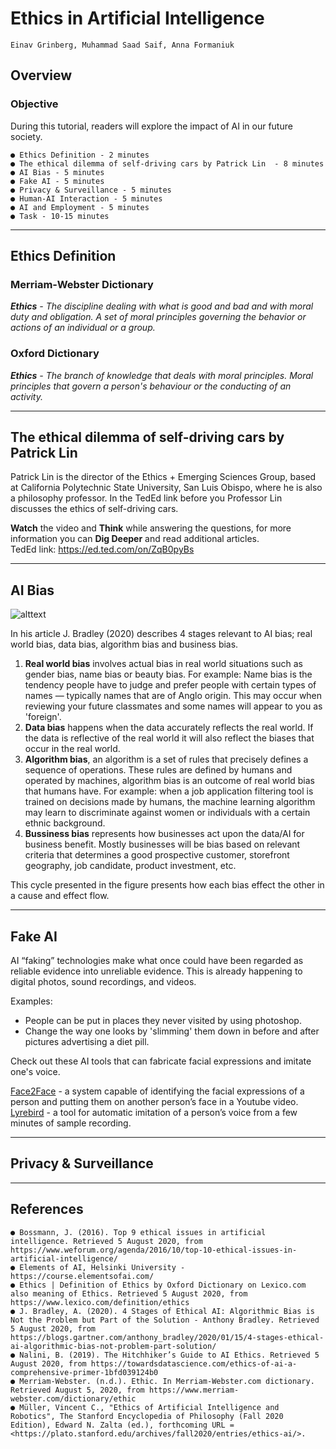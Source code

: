 # Ethics in Artificial Intelligence

```
Einav Grinberg, Muhammad Saad Saif, Anna Formaniuk
```

## Overview

### Objective

During this tutorial, readers will explore the impact of AI in our future society.

```
● Ethics Definition - 2 minutes
● The ethical dilemma of self-driving cars by Patrick Lin  - 8 minutes
● AI Bias - 5 minutes
● Fake AI - 5 minutes
● Privacy & Surveillance - 5 minutes
● Human-AI Interaction - 5 minutes
● AI and Employment - 5 minutes
● Task - 10-15 minutes
```

---

## Ethics Definition

### Merriam-Webster Dictionary 
*<b>Ethics</b> - The discipline dealing with what is good and bad and with moral duty and obligation. A set of moral principles governing the behavior or actions of an individual or a group.*

### Oxford Dictionary
*<b>Ethics</b> - The branch of knowledge that deals with moral principles. Moral principles that govern a person's behaviour or the conducting of an activity.* 

---

## The ethical dilemma of self-driving cars by Patrick Lin

Patrick Lin is the director of the Ethics + Emerging Sciences Group, based at California Polytechnic State University, San Luis Obispo, where he is also a philosophy professor. In the TedEd link before you Professor Lin discusses the ethics of self-driving cars. 

<b>Watch</b> the video and <b>Think</b> while answering the questions, for more information you can <b>Dig Deeper</b> and read additional articles.  
TedEd link: https://ed.ted.com/on/ZqB0pyBs 

---

## AI Bias

![alttext](https://blogs.gartner.com/anthony_bradley/files/2020/01/4-Stages-of-Ethical-AI.png)

In his article J. Bradley (2020) describes 4 stages relevant to AI bias; real world bias, data bias, algorithm bias and business bias.
1. **Real world bias** involves actual bias in real world situations such as gender bias, name bias or beauty bias. 
For example: Name bias is the tendency people have to judge and prefer people with certain types of names — typically names that are of Anglo origin. This may occur when reviewing your future classmates and some names will appear to you as 'foreign'. 
2. **Data bias** happens when the data accurately reflects the real world. If the data is reflective of the real world it will also reflect the biases that occur in the real world. 
3. **Algorithm bias**, an algorithm is a set of rules that precisely defines a sequence of operations. These rules are defined by humans and operated by machines, algorithm bias is an outcome of real world bias that humans have. 
For example: when a job application filtering tool is trained on decisions made by humans, the machine learning algorithm may learn to discriminate against women or individuals with a certain ethnic background.
4. **Bussiness bias** represents how businesses act upon the data/AI for business benefit. Mostly businesses will be bias based on relevant criteria that determines a good prospective customer, storefront geography, job candidate, product investment, etc. 

This cycle presented in the figure presents how each bias effect the other in a cause and effect flow.

---

## Fake AI

AI “faking” technologies make what once could have been regarded as reliable evidence into unreliable evidence. This is already happening to digital photos, sound recordings, and videos.

Examples: 
* People can be put in places they never visited by using photoshop.
* Change the way one looks by 'slimming' them down in before and after pictures advertising a  diet pill.

Check out these AI tools that can fabricate facial expressions and imitate one's voice.

[Face2Face](https://www.youtube.com/watch?v=ohmajJTcpNk) - a system capable of identifying the facial expressions of a person and putting them on another person’s face in a Youtube video.  
[Lyrebird](https://www.descript.com/overdub?lyrebird=true) - a tool for automatic imitation of a person’s voice from a few minutes of sample recording.


---

## Privacy & Surveillance



---

## References

```
● Bossmann, J. (2016). Top 9 ethical issues in artificial intelligence. Retrieved 5 August 2020, from https://www.weforum.org/agenda/2016/10/top-10-ethical-issues-in-artificial-intelligence/
● Elements of AI, Helsinki University - https://course.elementsofai.com/
● Ethics | Definition of Ethics by Oxford Dictionary on Lexico.com also meaning of Ethics. Retrieved 5 August 2020, from https://www.lexico.com/definition/ethics
● J. Bradley, A. (2020). 4 Stages of Ethical AI: Algorithmic Bias is Not the Problem but Part of the Solution - Anthony Bradley. Retrieved 5 August 2020, from https://blogs.gartner.com/anthony_bradley/2020/01/15/4-stages-ethical-ai-algorithmic-bias-not-problem-part-solution/
● Nalini, B. (2019). The Hitchhiker’s Guide to AI Ethics. Retrieved 5 August 2020, from https://towardsdatascience.com/ethics-of-ai-a-comprehensive-primer-1bfd039124b0
● Merriam-Webster. (n.d.). Ethic. In Merriam-Webster.com dictionary. Retrieved August 5, 2020, from https://www.merriam-webster.com/dictionary/ethic
● Müller, Vincent C., "Ethics of Artificial Intelligence and Robotics", The Stanford Encyclopedia of Philosophy (Fall 2020 Edition), Edward N. Zalta (ed.), forthcoming URL = <https://plato.stanford.edu/archives/fall2020/entries/ethics-ai/>. 
```

